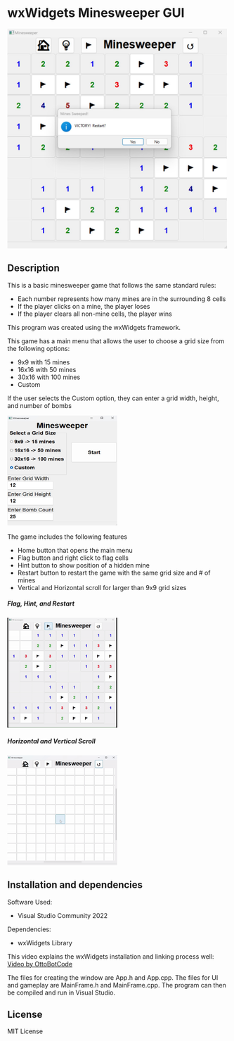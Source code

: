 # __wxWidgets Minesweeper GUI__
<img src="https://github.com/NathanPervin/wxWidgets-Minesweeper-GUI/blob/master/ImagesAndGifs/9x9img2.jpg" alt="Alt Text" width="500" height="500">

## Description
This is a basic minesweeper game that follows the same standard rules:
- Each number represents how many mines are in the surrounding 8 cells
- If the player clicks on a mine, the player loses
- If the player clears all non-mine cells, the player wins 

This program was created using the wxWidgets framework. 

This game has a main menu that allows the user to choose a grid size from the following options:
- 9x9 with 15 mines
- 16x16 with 50 mines
- 30x16 with 100 mines
- Custom

If the user selects the Custom option, they can enter a grid width, height, and number of bombs

<img src="https://github.com/NathanPervin/wxWidgets-Minesweeper-GUI/blob/master/ImagesAndGifs/minesweeperMainMenuCustom.jpg" alt="Alt Text" width="250" height="250">

The game includes the following features
- Home button that opens the main menu
- Flag button and right click to flag cells
- Hint button to show position of a hidden mine
- Restart button to restart the game with the same grid size and # of mines
- Vertical and Horizontal scroll for larger than 9x9 grid sizes

##### Flag, Hint, and Restart
<img src="https://github.com/NathanPervin/wxWidgets-Minesweeper-GUI/blob/master/ImagesAndGifs/minesweeperDemo.gif" alt="Alt Text" width="250" height="250">

##### Horizontal and Vertical Scroll
<img src="https://github.com/NathanPervin/wxWidgets-Minesweeper-GUI/blob/master/ImagesAndGifs/30x16GIF.gif" alt="Alt Text" width="250" height="250">

## Installation and dependencies 
Software Used:
- Visual Studio Community 2022

Dependencies:
- wxWidgets Library

This video explains the wxWidgets installation and linking process well:
[Video by OttoBotCode](https://youtu.be/ONYW3hBbk-8?si=DCXSBozoQEiIZvvM)

The files for creating the window are App.h and App.cpp. The files for UI and gameplay are MainFrame.h and MainFrame.cpp.
The program can then be compiled and run in Visual Studio.

## License

MIT License
